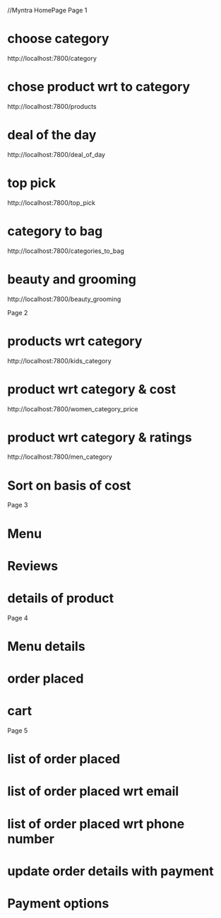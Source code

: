 //Myntra HomePage
Page 1
# choose category
http://localhost:7800/category
# chose product wrt to category
http://localhost:7800/products
# deal of the day 
http://localhost:7800/deal_of_day
# top pick 
http://localhost:7800/top_pick
# category to bag
http://localhost:7800/categories_to_bag
# beauty and grooming
http://localhost:7800/beauty_grooming

Page 2
# products wrt category
http://localhost:7800/kids_category
# product wrt category & cost 
http://localhost:7800/women_category_price


# product wrt category & ratings
http://localhost:7800/men_category
# Sort on basis of cost 

Page 3 
# Menu 
# Reviews
# details of product

Page 4 
# Menu details 
# order placed
# cart 
 
Page 5
# list of order placed
# list of order placed wrt email
# list of order placed wrt phone number
# update order details with payment
# Payment options
